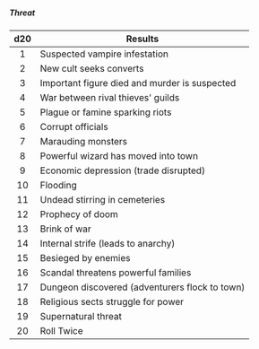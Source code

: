 ##### Threat
| d20 | Results                                        |
|:---:|------------------------------------------------|
|  1  | Suspected vampire infestation                  |
|  2  | New cult seeks converts                        |
|  3  | Important figure died and murder is suspected  |
|  4  | War between rival thieves' guilds              |
|  5  | Plague or famine sparking riots                |
|  6  | Corrupt officials                              |
|  7  | Marauding monsters                             |
|  8  | Powerful wizard has moved into town            |
|  9  | Economic depression (trade disrupted)          |
|  10 | Flooding                                       |
|  11 | Undead stirring in cemeteries                  |
|  12 | Prophecy of doom                               |
|  13 | Brink of war                                   |
|  14 | Internal strife (leads to anarchy)             |
|  15 | Besieged by enemies                            |
|  16 | Scandal threatens powerful families            |
|  17 | Dungeon discovered (adventurers flock to town) |
|  18 | Religious sects struggle for power             |
|  19 | Supernatural threat                            |
|  20 | Roll Twice                                     |